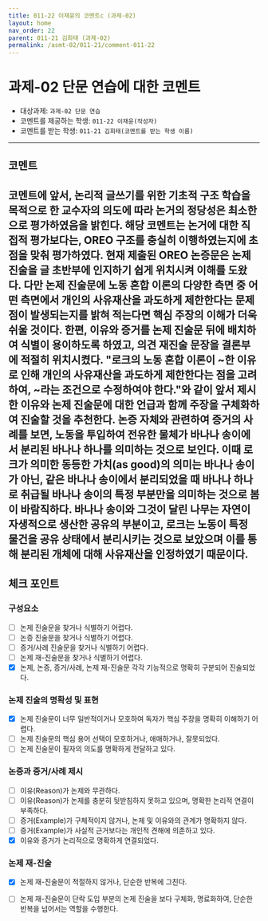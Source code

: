 ```yaml
---
title: 011-22 이재윤의 코멘트c (과제-02) 
layout: home
nav_order: 22
parent: 011-21 김희태 (과제-02)
permalink: /asmt-02/011-21/comment-011-22
---
```


# 과제-02 단문 연습에 대한 코멘트

- 대상과제: `과제-02 단문 연습`
- 코멘트를 제공하는 학생: `011-22 이재윤(작성자)` 
- 코멘트를 받는 학생: `011-21 김희태(코멘트를 받는 학생 이름)` 

---

## 코멘트

코멘트에 앞서, 논리적 글쓰기를 위한 기초적 구조 학습을 목적으로 한 교수자의 의도에 따라 논거의 정당성은 최소한으로 평가하였음을 밝힌다. 해당 코멘트는 논거에 대한 직접적 평가보다는, OREO 구조를 충실히 이행하였는지에 초점을 맞춰 평가하였다. 
현재 제출된 OREO 논증문은 논제 진술을 글 초반부에 인지하기 쉽게 위치시켜 이해를 도왔다. 다만 논제 진술문에 노동 혼합 이론의 다양한 측면 중 어떤 측면에서 개인의 사유재산을 과도하게 제한한다는 문제점이 발생되는지를 밝혀 적는다면 핵심 주장의 이해가 더욱 쉬울 것이다. 한편, 이유와 증거를 논제 진술문 뒤에 배치하여 식별이 용이하도록 하였고, 의견 재진술 문장을 결론부에 적절히 위치시켰다. "로크의 노동 혼합 이론이 ~한 이유로 인해 개인의 사유재산을 과도하게 제한한다는 점을 고려하여, ~라는 조건으로 수정하여야 한다."와 같이 앞서 제시한 이유와 논제 진술문에 대한 언급과 함께 주장을 구체화하여 진술할 것을 추천한다.
논증 자체와 관련하여 증거의 사례를 보면, 노동을 투입하여 전유한 물체가 바나나 송이에서 분리된 바나나 하나를 의미하는 것으로 보인다. 이때 로크가 의미한 동등한 가치(as good)의 의미는 바나나 송이가 아닌, 같은 바나나 송이에서 분리되었을 때 바나나 하나로 취급될 바나나 송이의 특정 부분만을 의미하는 것으로 봄이 바람직하다. 바나나 송이와 그것이 달린 나무는 자연이 자생적으로 생산한 공유의 부분이고, 로크는 노동이 특정 물건을 공유 상태에서 분리시키는 것으로 보았으며 이를 통해 분리된 개체에 대해 사유재산을 인정하였기 때문이다.
---

## 체크 포인트

### **구성요소**
- [ ] 논제 진술문을 찾거나 식별하기 어렵다.
- [ ] 논증 진술문을 찾거나 식별하기 어렵다.
- [ ] 증거/사례 진술문을 찾거나 식별하기 어렵다.
- [ ] 논제 재-진술문을 찾거나 식별하기 어렵다.
- [x] 논제, 논증, 증거/사례, 논제 재-진술문 각각 기능적으로 명확히 구분되어 진술되었다.

### **논제 진술의 명확성 및 표현**  
- [x] 논제 진술문이 너무 일반적이거나 모호하여 독자가 핵심 주장을 명확히 이해하기 어렵다.  
- [ ] 논제 진술문의 핵심 용어 선택이 모호하거나, 애매하거나, 잘못되었다.  
- [ ] 논제 진술문이 필자의 의도를 명확하게 전달하고 있다.  

### **논증과 증거/사례 제시**  
- [ ] 이유(Reason)가 논제와 무관하다.
- [ ] 이유(Reason)가 논제를 충분히 뒷받침하지 못하고 있으며, 명확한 논리적 연결이 부족하다.  
- [ ] 증거(Example)가 구체적이지 않거나, 논제 및 이유와의 관계가 명확하지 않다. 
- [ ] 증거(Example)가 사실적 근거보다는 개인적 견해에 의존하고 있다.  
- [x] 이유와 증거가 논리적으로 명확하게 연결되었다.  

### **논제 재-진술**  
- [x] 논제 재-진술문이 적절하지 않거나, 단순한 반복에 그친다.   
- [ ] 논제 재-진술문이 단락 도입 부분의 논제 진술을 보다 구체화, 명료화하여, 단순한 반복을 넘어서는 역할을 수행한다.  


